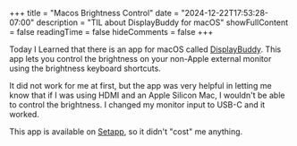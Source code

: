 +++
title = "Macos Brightness Control"
date = "2024-12-22T17:53:28-07:00"
description = "TIL about DisplayBuddy for macOS"
showFullContent = false
readingTime = false
hideComments = false
+++

Today I Learned that there is an app for macOS called [DisplayBuddy](https://displaybuddy.app/). This app lets you control the brightness on your non-Apple external monitor using the brightness keyboard shortcuts.

It did not work for me at first, but the app was very helpful in letting me know that if I was using HDMI and an Apple Silicon Mac, I wouldn't be able to control the brightness. I changed my monitor input to USB-C and it worked.

This app is available on [Setapp](https://setapp.com/), so it didn't "cost" me anything.
